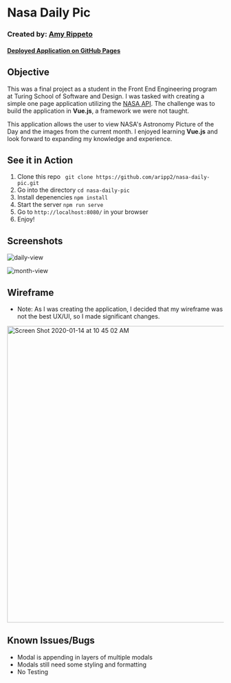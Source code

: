 # Nasa Daily Pic
### Created by: [Amy Rippeto](https://github.com/aripp2)
#### [Deployed Application on GitHub Pages](https://aripp2.github.io/nasa-daily-pic/)
## Objective
This was a final project as a student in the Front End Engineering program at Turing School of Software and Design. I was tasked with creating a simple one page application utilizing the [NASA API](https://api.nasa.gov/). The challenge was to build the application in **Vue.js**, a framework we were not taught.

This application allows the user to view NASA's Astronomy Picture of the Day and the images from the current month. I enjoyed learning **Vue.js** and look forward to expanding my knowledge and experience.

## See it in Action
1. Clone this repo ` git clone https://github.com/aripp2/nasa-daily-pic.git`
2. Go into the directory `cd nasa-daily-pic`
3. Install depenencies `npm install`
4. Start the server `npm run serve`
5. Go to `http://localhost:8080/` in your browser
6. Enjoy!

## Screenshots
![daily-view](https://user-images.githubusercontent.com/44537724/72461214-bf702100-378b-11ea-9e89-b8bfe4a27374.png)

![month-view](https://user-images.githubusercontent.com/44537724/72461159-a1a2bc00-378b-11ea-8a31-1b809211b43e.png)

## Wireframe
- Note: As I was creating the application, I decided that my wireframe was not the best UX/UI, so I made significant changes. 
<img width="690" alt="Screen Shot 2020-01-14 at 10 45 02 AM" src="https://user-images.githubusercontent.com/44537724/72461575-8e442080-378c-11ea-9fbd-151d4198d332.png">

## Known Issues/Bugs
- Modal is appending in layers of multiple modals
- Modals still need some styling and formatting
- No Testing
